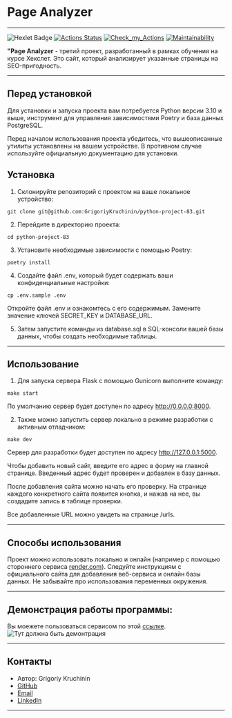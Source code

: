 # Page Analyzer
***
![Hexlet Badge](https://img.shields.io/badge/Hexlet-116EF5?logo=hexlet&logoColor=fff&style=for-the-badge)
[![Actions Status](https://github.com/GrigoriyKruchinin/python-project-83/actions/workflows/hexlet-check.yml/badge.svg)](https://github.com/GrigoriyKruchinin/python-project-83/actions)
[![Check_my_Actions](https://github.com/GrigoriyKruchinin/python-project-83/actions/workflows/my_workflow.yml/badge.svg)](https://github.com/GrigoriyKruchinin/python-project-83/actions)
[![Maintainability](https://api.codeclimate.com/v1/badges/243dd971a19c9d35615d/maintainability)](https://codeclimate.com/github/GrigoriyKruchinin/python-project-83/maintainability)

__"Page Analyzer__ - третий проект, разработанный в рамках обучения на курсе Хекслет. Это сайт, который анализирует указанные страницы на SEO-пригодность.

***
## Перед установкой
Для установки и запуска проекта вам потребуется Python версии  3.10 и выше, инструмент для управления зависимостями Poetry и база данных PostgreSQL.

Перед началом использования проекта убедитесь, что вышеописанные утилиты установлены на вашем устройстве. В противном случае используйте официальную документацию для установки.

## Установка

1. Склонируйте репозиторий с проектом на ваше локальное устройство:
```
git clone git@github.com:GrigoriyKruchinin/python-project-83.git
```
2. Перейдите в директорию проекта:
```
cd python-project-83
```
3. Установите необходимые зависимости с помощью Poetry:
```
poetry install
```
4. Создайте файл .env, который будет содержать ваши конфиденциальные настройки:

```
cp .env.sample .env
```

Откройте файл .env и ознакомтесь с его содержимым. Замените значение ключей SECRET_KEY и DATABASE_URL.

5. Затем запустите команды из database.sql в SQL-консоли вашей базы данных, чтобы создать необходимые таблицы.

***

## Использование
1. Для запуска сервера Flask с помощью Gunicorn выполните команду:

```
make start
```
По умолчанию сервер будет доступен по адресу http://0.0.0.0:8000.

2. Также можно запустить сервер локально в режиме разработки с активным отладчиком:

```
make dev

```
Сервер для разработки будет доступен по адресу http://127.0.0.1:5000.

Чтобы добавить новый сайт, введите его адрес в форму на главной странице. Введенный адрес будет проверен и добавлен в базу данных.

После добавления сайта можно начать его проверку. На странице каждого конкретного сайта появится кнопка, и нажав на нее, вы создадите запись в таблице проверки.

Все добавленные URL можно увидеть на странице /urls.
***
## Способы использования
Проект можно использовать локально и онлайн (например с помощью стороннего сервиса [render.com](https://dashboard.render.com/)). Следуйте инструкциям с официального сайта для добавления веб-сервиса и онлайн базы данных. Не забывайте про использования переменных окружения.

***
## Демонстрация работы программы:
Вы моежете пользоваться сервисом по этой [ссылке](https://page-analyzer-dlr3.onrender.com).
![Тут должна быть демонтрация](https://cdn2.hexlet.io/derivations/image/original/eyJpZCI6IjA4YzUzNzU1ZDBlYzNjZmVkNzkyZGE4ODkyZGU1ZDFhLmdpZiIsInN0b3JhZ2UiOiJjYWNoZSJ9?signature=4ab181884d89f8af44193bd173cc2e5f7466fc47c57e50fa2e1c0b67b26b46c4)
***
## Контакты
- Автор: Grigoriy Kruchinin
- [GitHub](https://github.com/GrigoriyKruchinin)
- [Email](gkruchinin75@gmail.com)
- [LinkedIn](https://www.linkedin.com/in/grigoriy-kruchinin/)
***